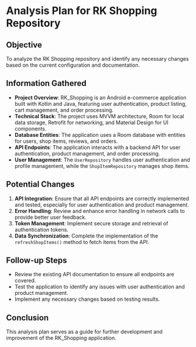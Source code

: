 # Analysis Plan for RK Shopping Repository

## Objective
To analyze the RK Shopping repository and identify any necessary changes based on the current configuration and documentation.

## Information Gathered
- **Project Overview**: RK_Shopping is an Android e-commerce application built with Kotlin and Java, featuring user authentication, product listing, cart management, and order processing.
- **Technical Stack**: The project uses MVVM architecture, Room for local data storage, Retrofit for networking, and Material Design for UI components.
- **Database Entities**: The application uses a Room database with entities for users, shop items, reviews, and orders.
- **API Endpoints**: The application interacts with a backend API for user authentication, product management, and order processing.
- **User Management**: The `UserRepository` handles user authentication and profile management, while the `ShopItemRepository` manages shop items.

## Potential Changes
1. **API Integration**: Ensure that all API endpoints are correctly implemented and tested, especially for user authentication and product management.
2. **Error Handling**: Review and enhance error handling in network calls to provide better user feedback.
3. **Token Management**: Implement secure storage and retrieval of authentication tokens.
4. **Data Synchronization**: Complete the implementation of the `refreshShopItems()` method to fetch items from the API.

## Follow-up Steps
- Review the existing API documentation to ensure all endpoints are covered.
- Test the application to identify any issues with user authentication and product management.
- Implement any necessary changes based on testing results.

## Conclusion
This analysis plan serves as a guide for further development and improvement of the RK_Shopping application.
